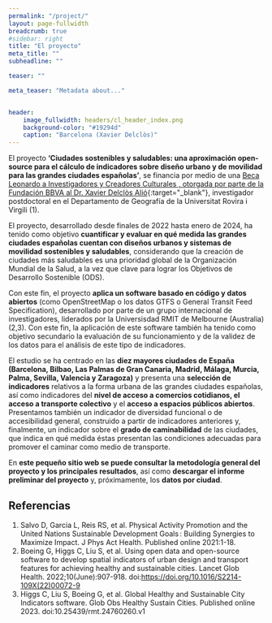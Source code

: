 ```yaml
---
permalink: "/project/"
layout: page-fullwidth
breadcrumb: true
#sidebar: right
title: "El proyecto"
meta_title: ""
subheadline: ""

teaser: "" 

meta_teaser: "Metadata about..."


header:
    image_fullwidth: headers/cl_header_index.png
    background-color: "#19294d"
    caption: "Barcelona (Xavier Delclòs)"
---
```




El proyecto **‘Ciudades sostenibles y saludables: una aproximación open-source para el cálculo de indicadores sobre diseño urbano y de movilidad para las grandes ciudades españolas’**,
se financia por medio de una [Beca Leonardo a Investigadores y Creadores Culturales , otorgada por parte de la Fundación BBVA al Dr. Xavier Delclòs Alió](https://www.redleonardo.es/beneficiario/xavier-delclos-alio/){:target="_blank"}, 
investigador postdoctoral en el Departamento de Geografía de la Universitat Rovira i Virgili (1).

El proyecto, desarrollado desde finales de 2022 hasta enero de 2024, ha tenido como objetivo **cuantificar y evaluar en qué medida las grandes ciudades españolas cuentan con diseños urbanos y 
sistemas de movilidad sostenibles y saludables**, considerando que la creación de ciudades más saludables es una prioridad global de la Organización Mundial de la Salud, a la vez que clave para
lograr los Objetivos de Desarrollo Sostenible (ODS).

Con este fin, el proyecto **aplica un software basado en código y datos abiertos** (como OpenStreetMap o los datos GTFS o General Transit Feed Specification), desarrollado por parte de un grupo 
internacional de investigadores, liderados por la Universisdad RMIT de Melbourne (Australia) (2,3). Con este fin, la aplicación de este software también ha tenido como objetivo secundario la 
evaluación de su funcionamiento y de la validez de los datos para el análisis de este tipo de indicadores.

El estudio se ha centrado en las **diez mayores ciudades de España (Barcelona, Bilbao, Las Palmas de Gran Canaria, Madrid, Málaga, Murcia, Palma, Sevilla, Valencia y Zaragoza)** y presenta una 
**selección de indicadores** relativos a la forma urbana de las grandes ciudades españolas, así como indicadores del **nivel de acceso a comercios cotidianos, el acceso a transporte colectivo** y el 
**acceso a espacios públicos abiertos**. Presentamos también un indicador de diversidad funcional o de accesibilidad general, construido a partir de indicadores anteriores y, finalmente, un indicador 
sobre el **grado de caminabilidad** de las ciudades, que indica en qué medida éstas presentan las condiciones adecuadas para promover el caminar como medio de transporte.

En **este pequeño sitio web se puede consultar la metodología general del proyecto y los principales resultados**, así como **descargar el informe preliminar del proyecto** y, próximamente, los **datos por ciudad**.


## Referencias

1.	Salvo D, Garcia L, Reis RS, et al. Physical Activity Promotion and the United Nations Sustainable Development Goals : Building Synergies to Maximize Impact. J Phys Act Health. Published online 2021:1-18.
2.	Boeing G, Higgs C, Liu S, et al. Using open data and open-source software to develop spatial indicators of urban design and transport features for achieving healthy and sustainable cities. Lancet Glob Health. 2022;10(June):907-918. doi:https://doi.org/10.1016/S2214-109X(22)00072-9
3.	Higgs C, Liu S, Boeing G, et al. Global Healthy and Sustainable City Indicators software. Glob Obs Healthy Sustain Cities. Published online 2023. doi:10.25439/rmt.24760260.v1
